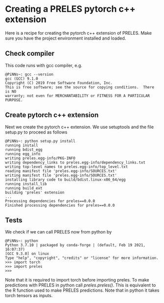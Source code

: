 # Creating a PRELES pytorch c++ extension
Here is a recipe for creating the pytorch c++ extension of PRELES. Make sure you have the project environment installed and loaded.

## Check compiler
This code runs with gcc compiler, e.g.
```console
@PiNNs~: gcc --version
gcc (GCC) 9.1.0
Copyright (C) 2019 Free Software Foundation, Inc.
This is free software; see the source for copying conditions.  There is NO
warranty; not even for MERCHANTABILITY or FITNESS FOR A PARTICULAR PURPOSE.
```

## Create pytorch c++ extension
Next we create the pytorch c++ extension. We use setuptools and the file setup.py to proceed as follows
```console
@PiNNs~: python setup.py install
running install
running bdist_egg
running egg_info
writing preles.egg-info/PKG-INFO
writing dependency_links to preles.egg-info/dependency_links.txt
writing top-level names to preles.egg-info/top_level.txt
reading manifest file 'preles.egg-info/SOURCES.txt'
writing manifest file 'preles.egg-info/SOURCES.txt'
installing library code to build/bdist.linux-x86_64/egg
running install_lib
running build_ext
building 'preles' extension
...
Processing dependencies for preles==0.0.0
Finished processing dependencies for preles==0.0.0
```

## Tests
We check if we can call PRELES now from python by
```console
@PiNNs~: python
Python 3.7.10 | packaged by conda-forge | (default, Feb 19 2021, 16:07:37)
[GCC 9.3.0] on linux
Type "help", "copyright", "credits" or "license" for more information.
>>> import torch
>>> import preles
>>>
```
Note that it is required to import torch before importing preles. To make predictions with PRELES in python call *preles.preles()*. This is equivalent to the R function used to make PRELES predictions. Note that in python it takes torch tensors as inputs. 